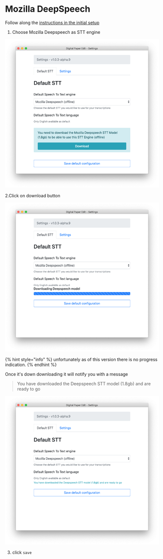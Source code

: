 # Mozilla DeepSpeech

Follow along the [instructions in the initial setup](../setup.md)

1. Choose Mozilla Deepspeech as STT engine

![Choose Mozilla Deepspeech as STT engine and Click download](../.gitbook/assets/screen-shot-2020-02-05-at-4.44.52-pm.png)

2.Click on download button  

![](../.gitbook/assets/screen-shot-2020-02-05-at-4.46.43-pm.png)

{% hint style="info" %}
unfortunately as of this version there is no progress indication.
{% endhint %}

Once it's down downloading it will notify you with a message

> You have downloaded the Deepspeech STT model \(1.8gb\) and are ready to go

![Successful download confirmation message](../.gitbook/assets/screen-shot-2020-02-05-at-4.47.24-pm.png)

3. click `save`

